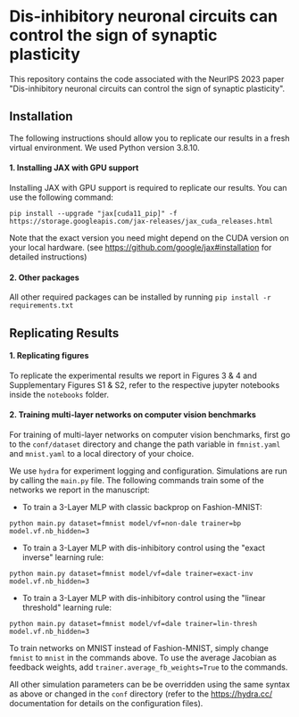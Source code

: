 # Dis-inhibitory neuronal circuits can control the sign of synaptic plasticity

This repository contains the code associated with the NeurIPS 2023 paper "Dis-inhibitory neuronal circuits can control the sign of synaptic plasticity".

## Installation

The following instructions should allow you to replicate our results in a fresh virtual environment. We used Python version 3.8.10.

#### 1. Installing JAX with GPU support

Installing JAX with GPU support is required to replicate our results. You can use the following command:

`pip install --upgrade "jax[cuda11_pip]" -f https://storage.googleapis.com/jax-releases/jax_cuda_releases.html`

Note that the exact version you need might depend on the CUDA version on your local hardware. (see https://github.com/google/jax#installation for detailed instructions)

#### 2. Other packages

All other required packages can be installed by running 
`pip install -r requirements.txt`

## Replicating Results 

#### 1. Replicating figures

To replicate the experimental results we report in Figures 3 & 4 and Supplementary Figures S1 & S2, refer to the respective jupyter notebooks inside the `notebooks` folder.

#### 2. Training multi-layer networks on computer vision benchmarks

For training of multi-layer networks on computer vision benchmarks, first go to the `conf/dataset` directory and change the path variable in `fmnist.yaml` and `mnist.yaml` to a local directory of your choice. 

We use `hydra` for experiment logging and configuration. Simulations are run by calling the `main.py` file. The following commands train some of the networks we report in the manuscript:

- To train a 3-Layer MLP with classic backprop on Fashion-MNIST:
```
python main.py dataset=fmnist model/vf=non-dale trainer=bp model.vf.nb_hidden=3
```

- To train a 3-Layer MLP with dis-inhibitory control using the "exact inverse" learning rule:
```
python main.py dataset=fmnist model/vf=dale trainer=exact-inv model.vf.nb_hidden=3
```

- To train a 3-Layer MLP with dis-inhibitory control using the "linear threshold" learning rule:
```
python main.py dataset=fmnist model/vf=dale trainer=lin-thresh model.vf.nb_hidden=3
```

To train networks on MNIST instead of Fashion-MNIST, simply change `fmnist` to `mnist` in the commands above. To use the average Jacobian as feedback weights, add `trainer.average_fb_weights=True` to the commands.

All other simulation parameters can be be overridden using the same syntax as above or changed in the `conf` directory (refer to the https://hydra.cc/ documentation for details on the configuration files).




